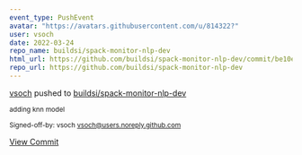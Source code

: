 ```yaml
---
event_type: PushEvent
avatar: "https://avatars.githubusercontent.com/u/814322?"
user: vsoch
date: 2022-03-24
repo_name: buildsi/spack-monitor-nlp-dev
html_url: https://github.com/buildsi/spack-monitor-nlp-dev/commit/be10e0a6bccfd3479eb851e1f3f4d9194444fda4
repo_url: https://github.com/buildsi/spack-monitor-nlp-dev
---
```


<a href='https://github.com/vsoch' target='_blank'>vsoch</a> pushed to <a href='https://github.com/buildsi/spack-monitor-nlp-dev' target='_blank'>buildsi/spack-monitor-nlp-dev</a>

<small>adding knn model

Signed-off-by: vsoch <vsoch@users.noreply.github.com></small>

<a href='https://github.com/buildsi/spack-monitor-nlp-dev/commit/be10e0a6bccfd3479eb851e1f3f4d9194444fda4' target='_blank'>View Commit</a>